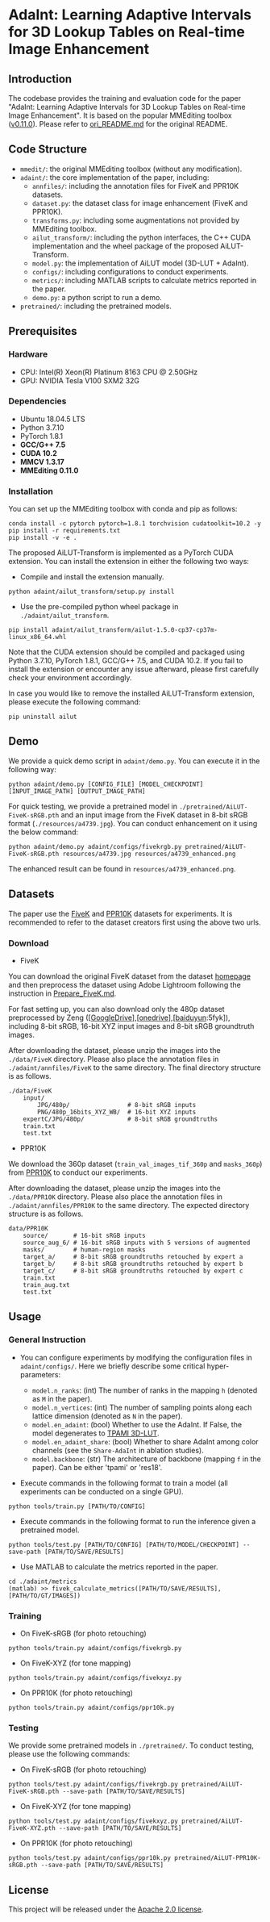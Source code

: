 # AdaInt: Learning Adaptive Intervals for 3D Lookup Tables on Real-time Image Enhancement

## Introduction

The codebase provides the training and evaluation code for the paper "AdaInt: Learning Adaptive Intervals for 3D Lookup Tables on Real-time Image Enhancement". It is based on the popular MMEditing toolbox ([v0.11.0](https://github.com/open-mmlab/mmediting/tree/v0.11.0)). Please refer to [ori_README.md](https://github.com/open-mmlab/mmediting/blob/v0.11.0/README.md) for the original README.

## Code Structure

- `mmedit/`: the original MMEditing toolbox (without any modification).
- `adaint/`: the core implementation of the paper, including:
  - `annfiles/`: including the annotation files for FiveK and PPR10K datasets.
  - `dataset.py`: the dataset class for image enhancement (FiveK and PPR10K).
  - `transforms.py`: including some augmentations not provided by MMEditing toolbox.
  - `ailut_transform/`: including the python interfaces, the C++ CUDA implementation and the wheel package of the proposed AiLUT-Transform.
  - `model.py`: the implementation of AiLUT model (3D-LUT + AdaInt).
  - `configs/`: including configurations to conduct experiments.
  - `metrics/`: including MATLAB scripts to calculate metrics reported in the paper.
  - `demo.py`: a python script to run a demo.
- `pretrained/`: including the pretrained models.

## Prerequisites

### Hardware

- CPU: Intel(R) Xeon(R) Platinum 8163 CPU @ 2.50GHz
- GPU: NVIDIA Tesla V100 SXM2 32G

### Dependencies

- Ubuntu 18.04.5 LTS
- Python 3.7.10
- PyTorch 1.8.1
- **GCC/G++ 7.5**
- **CUDA 10.2**
- **MMCV 1.3.17**
- **MMEditing 0.11.0**

### Installation

You can set up the MMEditing toolbox with conda and pip as follows:

```shell
conda install -c pytorch pytorch=1.8.1 torchvision cudatoolkit=10.2 -y
pip install -r requirements.txt
pip install -v -e .
```

The proposed AiLUT-Transform is implemented as a PyTorch CUDA extension. You can install the extension in either the following two ways:

- Compile and install the extension manually.

```shell
python adaint/ailut_transform/setup.py install
```

- Use the pre-compiled python wheel package in `./adaint/ailut_transform`.

```shell
pip install adaint/ailut_transform/ailut-1.5.0-cp37-cp37m-linux_x86_64.whl
```

Note that the CUDA extension should be compiled and packaged using Python 3.7.10, PyTorch 1.8.1, GCC/G++ 7.5, and CUDA 10.2. If you fail to install the extension or encounter any issue afterward, please first carefully check your environment accordingly.

In case you would like to remove the installed AiLUT-Transform extension, please execute the following command:

```shell
pip uninstall ailut
```

## Demo

We provide a quick demo script in `adaint/demo.py`. You can execute it in the following way:
```shell
python adaint/demo.py [CONFIG_FILE] [MODEL_CHECKPOINT] [INPUT_IMAGE_PATH] [OUTPUT_IMAGE_PATH]
```

For quick testing, we provide a pretrained model in `./pretrained/AiLUT-FiveK-sRGB.pth` and an input image from the FiveK dataset in 8-bit sRGB format (`./resources/a4739.jpg`). You can conduct enhancement on it using the below command:
```shell
python adaint/demo.py adaint/configs/fivekrgb.py pretrained/AiLUT-FiveK-sRGB.pth resources/a4739.jpg resources/a4739_enhanced.png
```
The enhanced result can be found in `resources/a4739_enhanced.png`.

## Datasets

The paper use the [FiveK](https://data.csail.mit.edu/graphics/fivek/) and [PPR10K](https://github.com/csjliang/PPR10K) datasets for experiments. It is recommended to refer to the dataset creators first using the above two urls.

### Download

- FiveK

You can download the original FiveK dataset from the dataset [homepage](https://data.csail.mit.edu/graphics/fivek/) and then preprocess the dataset using Adobe Lightroom following the instruction in [Prepare_FiveK.md](Prepare_FiveK.md).

For fast setting up, you can also download only the 480p dataset preprocessed by Zeng ([[GoogleDrive](https://drive.google.com/drive/folders/1Y1Rv3uGiJkP6CIrNTSKxPn1p-WFAc48a?usp=sharing)],[[onedrive](https://connectpolyu-my.sharepoint.com/:f:/g/personal/16901447r_connect_polyu_hk/EqNGuQUKZe9Cv3fPG08OmGEBbHMUXey2aU03E21dFZwJyg?e=QNCMMZ)],[[baiduyun](https://pan.baidu.com/s/1CsQRFsEPZCSjkT3Z1X_B1w):5fyk]), including 8-bit sRGB, 16-bit XYZ input images and 8-bit sRGB groundtruth images.

After downloading the dataset, please unzip the images into the `./data/FiveK` directory. Please also place the annotation files in `./adaint/annfiles/FiveK` to the same directory. The final directory structure is as follows.

```
./data/FiveK
    input/
        JPG/480p/                # 8-bit sRGB inputs
        PNG/480p_16bits_XYZ_WB/  # 16-bit XYZ inputs
    expertC/JPG/480p/            # 8-bit sRGB groundtruths
    train.txt
    test.txt
```

- PPR10K

We download the 360p dataset (`train_val_images_tif_360p` and `masks_360p`) from [PPR10K](https://github.com/csjliang/PPR10K) to conduct our experiments.

After downloading the dataset, please unzip the images into the `./data/PPR10K` directory. Please also place the annotation files in `./adaint/annfiles/PPR10K` to the same directory. The expected directory structure is as follows.

```
data/PPR10K
    source/       # 16-bit sRGB inputs
    source_aug_6/ # 16-bit sRGB inputs with 5 versions of augmented
    masks/        # human-region masks
    target_a/     # 8-bit sRGB groundtruths retouched by expert a
    target_b/     # 8-bit sRGB groundtruths retouched by expert b
    target_c/     # 8-bit sRGB groundtruths retouched by expert c
    train.txt
    train_aug.txt
    test.txt
```

## Usage

### General Instruction

- You can configure experiments by modifying the configuration files in `adaint/configs/`. Here we briefly describe some critical hyper-parameters:
  - `model.n_ranks`: (int) The number of ranks in the mapping `h` (denoted as `M` in the paper).
  - `model.n_vertices`: (int) The number of sampling points along each lattice dimension (denoted as `N` in the paper).
  - `model.en_adaint`: (bool) Whether to use the AdaInt. If False, the model degenerates to [TPAMI 3D-LUT](https://www4.comp.polyu.edu.hk/~cslzhang/paper/PAMI_LUT.pdf).
  - `model.en_adaint_share`: (bool) Whether to share AdaInt among color channels (see the `Share-AdaInt` in ablation studies).
  - `model.backbone`: (str) The architecture of backbone (mapping `f` in the paper). Can be either 'tpami' or 'res18'.

- Execute commands in the following format to train a model (all experiments can be conducted on a single GPU).
```shell
python tools/train.py [PATH/TO/CONFIG]
```

- Execute commands in the following format to run the inference given a pretrained model.
```shell
python tools/test.py [PATH/TO/CONFIG] [PATH/TO/MODEL/CHECKPOINT] --save-path [PATH/TO/SAVE/RESULTS]
```

- Use MATLAB to calculate the metrics reported in the paper.
```shell
cd ./adaint/metrics
(matlab) >> fivek_calculate_metrics([PATH/TO/SAVE/RESULTS], [PATH/TO/GT/IMAGES])
```

### Training

- On FiveK-sRGB (for photo retouching)
```shell
python tools/train.py adaint/configs/fivekrgb.py
```

- On FiveK-XYZ (for tone mapping)
```shell
python tools/train.py adaint/configs/fivekxyz.py
```

- On PPR10K (for photo retouching)
```shell
python tools/train.py adaint/configs/ppr10k.py
```

### Testing

We provide some pretrained models in `./pretrained/`. To conduct testing, please use the following commands:

- On FiveK-sRGB (for photo retouching)
```shell
python tools/test.py adaint/configs/fivekrgb.py pretrained/AiLUT-FiveK-sRGB.pth --save-path [PATH/TO/SAVE/RESULTS]
```

- On FiveK-XYZ (for tone mapping)
```shell
python tools/test.py adaint/configs/fivekxyz.py pretrained/AiLUT-FiveK-XYZ.pth --save-path [PATH/TO/SAVE/RESULTS]
```

- On PPR10K (for photo retouching)
```shell
python tools/test.py adaint/configs/ppr10k.py pretrained/AiLUT-PPR10K-sRGB.pth --save-path [PATH/TO/SAVE/RESULTS]
```
## License

This project will be released under the [Apache 2.0 license](LICENSE).
